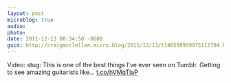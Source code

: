 ```yaml
---
layout: post
microblog: true
audio: 
photo: 
date: 2011-12-13 08:34:50 -0600
guid: http://craigmcclellan.micro.blog/2011/12/13/t146598959975112704.html
---
```

Video: stug: This is one of the best things I’ve ever seen on Tumblr. Getting to see amazing guitarists like... [t.co/hVMqTlaP](http://t.co/hVMqTlaP)
